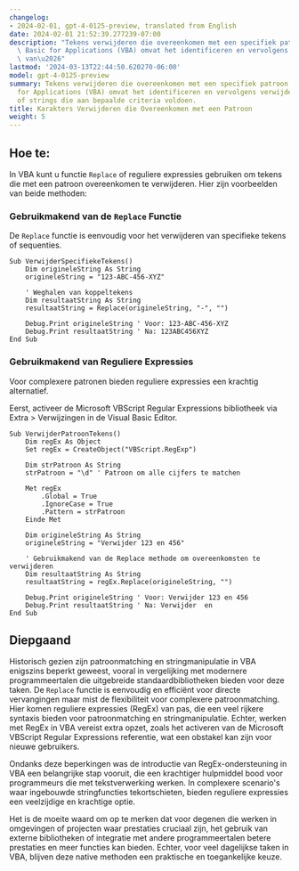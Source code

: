 ```yaml
---
changelog:
- 2024-02-01, gpt-4-0125-preview, translated from English
date: 2024-02-01 21:52:39.277239-07:00
description: "Tekens verwijderen die overeenkomen met een specifiek patroon in Visual\
  \ Basic for Applications (VBA) omvat het identificeren en vervolgens verwijderen\
  \ van\u2026"
lastmod: '2024-03-13T22:44:50.620270-06:00'
model: gpt-4-0125-preview
summary: Tekens verwijderen die overeenkomen met een specifiek patroon in Visual Basic
  for Applications (VBA) omvat het identificeren en vervolgens verwijderen van tekens
  of strings die aan bepaalde criteria voldoen.
title: Karakters Verwijderen die Overeenkomen met een Patroon
weight: 5
---
```


## Hoe te:
In VBA kunt u functie `Replace` of reguliere expressies gebruiken om tekens die met een patroon overeenkomen te verwijderen. Hier zijn voorbeelden van beide methoden:

### Gebruikmakend van de `Replace` Functie
De `Replace` functie is eenvoudig voor het verwijderen van specifieke tekens of sequenties.

```basic
Sub VerwijderSpecifiekeTekens()
    Dim origineleString As String
    origineleString = "123-ABC-456-XYZ"
    
    ' Weghalen van koppeltekens
    Dim resultaatString As String
    resultaatString = Replace(origineleString, "-", "")
    
    Debug.Print origineleString ' Voor: 123-ABC-456-XYZ
    Debug.Print resultaatString ' Na: 123ABC456XYZ
End Sub
```

### Gebruikmakend van Reguliere Expressies
Voor complexere patronen bieden reguliere expressies een krachtig alternatief.

Eerst, activeer de Microsoft VBScript Regular Expressions bibliotheek via Extra > Verwijzingen in de Visual Basic Editor.

```basic
Sub VerwijderPatroonTekens()
    Dim regEx As Object
    Set regEx = CreateObject("VBScript.RegExp")
    
    Dim strPatroon As String
    strPatroon = "\d" ' Patroon om alle cijfers te matchen
    
    Met regEx
        .Global = True
        .IgnoreCase = True
        .Pattern = strPatroon
    Einde Met
    
    Dim origineleString As String
    origineleString = "Verwijder 123 en 456"
    
    ' Gebruikmakend van de Replace methode om overeenkomsten te verwijderen
    Dim resultaatString As String
    resultaatString = regEx.Replace(origineleString, "")
    
    Debug.Print origineleString ' Voor: Verwijder 123 en 456
    Debug.Print resultaatString ' Na: Verwijder  en 
End Sub
```

## Diepgaand
Historisch gezien zijn patroonmatching en stringmanipulatie in VBA enigszins beperkt geweest, vooral in vergelijking met modernere programmeertalen die uitgebreide standaardbibliotheken bieden voor deze taken. De `Replace` functie is eenvoudig en efficiënt voor directe vervangingen maar mist de flexibiliteit voor complexere patroonmatching. Hier komen reguliere expressies (RegEx) van pas, die een veel rijkere syntaxis bieden voor patroonmatching en stringmanipulatie. Echter, werken met RegEx in VBA vereist extra opzet, zoals het activeren van de Microsoft VBScript Regular Expressions referentie, wat een obstakel kan zijn voor nieuwe gebruikers.

Ondanks deze beperkingen was de introductie van RegEx-ondersteuning in VBA een belangrijke stap vooruit, die een krachtiger hulpmiddel bood voor programmeurs die met tekstverwerking werken. In complexere scenario's waar ingebouwde stringfuncties tekortschieten, bieden reguliere expressies een veelzijdige en krachtige optie.

Het is de moeite waard om op te merken dat voor degenen die werken in omgevingen of projecten waar prestaties cruciaal zijn, het gebruik van externe bibliotheken of integratie met andere programmeertalen betere prestaties en meer functies kan bieden. Echter, voor veel dagelijkse taken in VBA, blijven deze native methoden een praktische en toegankelijke keuze.
